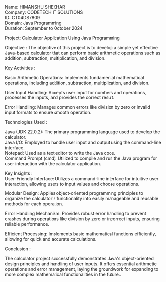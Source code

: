Name: HIMANSHU SHEKHAR <br>
Company: CODETECH IT SOLUTIONS <br>
ID: CT04DS7809 <br>
Domain: Java Programming <br>
Duration: September to October 2024 <br>


Project: Calculator Application Using Java Programming 


Objective : 
The objective of this project is to develop a simple yet effective Java-based calculator that can perform basic arithmetic operations such as addition, subtraction, multiplication, and division.


Key Activities : <br>

Basic Arithmetic Operations: Implements fundamental mathematical operations, including addition, subtraction, multiplication, and division.

User Input Handling: Accepts user input for numbers and operations, processes the inputs, and provides the correct result. 

Error Handling: Manages common errors like division by zero or invalid input formats to ensure smooth operation.

Technologies Used : <br>

Java (JDK 22.0.2): The primary programming language used to develop the calculator. <br>
Java I/O: Employed to handle user input and output using the command-line interface. <br>
Notepad: Used as a text editor to write the Java code. <br>
Command Prompt (cmd): Utilized to compile and run the Java program for user interaction with the calculator application. <br>

Key Insights : <br>
User-Friendly Interface: Utilizes a command-line interface for intuitive user interaction, allowing users to input values and choose operations. 

Modular Design: Applies object-oriented programming principles to organize the calculator's functionality into easily manageable and reusable methods for each operation.

Error Handling Mechanism: Provides robust error handling to prevent crashes during operations like division by zero or incorrect inputs, ensuring reliable performance. 

Efficient Processing: Implements basic mathematical functions efficiently, allowing for quick and accurate calculations. 

Conclusion : <br>

The calculator project successfully demonstrates Java's object-oriented design principles and handling of user inputs. It offers essential arithmetic operations and error management, laying the groundwork for expanding to more complex mathematical functionalities in the future..






